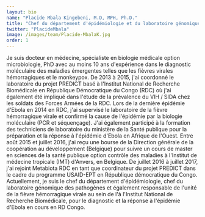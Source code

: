 ```yaml
---
layout: bio
name: "Placide Mbala Kingebeni, M.D, MPH, Ph.D."
title: "Chef du département d'épidémiologie et du laboratoire génomique des pathogènes"
twitter: "PlacideMbala"
image: /images/team/Placide-MbalaK.jpg
order: 1
---
```

Je suis docteur en médecine, spécialiste en biologie médicale option microbiologie, PhD avec au moins 10 ans d'expérience dans le diagnostic moléculaire des maladies émergentes telles que les fièvres virales hémorragiques et le monkeypox. De 2013 à 2015, j'ai coordonné le laboratoire du projet PREDICT basé à l'Institut National de Recherche Biomédicale en République Démocratique du Congo (RDC) où j'ai également été impliqué dans l'étude de la prévalence du VIH / SIDA chez les soldats des Forces Armées de la RDC. Lors de la dernière épidémie d'Ebola en 2014 en RDC, j'ai supervisé le laboratoire de la fièvre hémorragique virale et confirmé la cause de l'épidémie par la biologie moléculaire (PCR et séquençage). J'ai également participé à la formation des techniciens de laboratoire du ministère de la Santé publique pour la préparation et la réponse à l'épidémie d'Ebola en Afrique de l'Ouest. Entre août 2015 et juillet 2016, j'ai reçu une bourse de la Direction générale de la coopération au développement (Belgique) pour suivre un cours de master en sciences de la santé publique option contrôle des maladies à l'Institut de médecine tropicale (IMT) d'Anvers, en Belgique. De juillet 2016 à juillet 2017, j'ai rejoint Metabiota RDC en tant que coordinateur du projet PREDICT dans le cadre du programme USAID-EPT en République démocratique du Congo. Actuellement, je suis le chef du département d'épidémiologie, chef du laboratoire génomique des pathogènes et également responsable de l'unité de la fièvre hémorragique virale au sein de l'à l'Institut National de Recherche Biomédicale, pour le diagnostic et la réponse à l'épidémie d'Ebola en cours en RD Congo.


